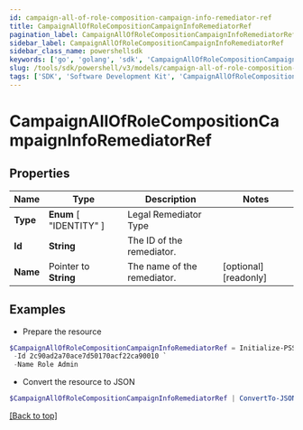 ```yaml
---
id: campaign-all-of-role-composition-campaign-info-remediator-ref
title: CampaignAllOfRoleCompositionCampaignInfoRemediatorRef
pagination_label: CampaignAllOfRoleCompositionCampaignInfoRemediatorRef
sidebar_label: CampaignAllOfRoleCompositionCampaignInfoRemediatorRef
sidebar_class_name: powershellsdk
keywords: ['go', 'golang', 'sdk', 'CampaignAllOfRoleCompositionCampaignInfoRemediatorRef'] 
slug: /tools/sdk/powershell/v3/models/campaign-all-of-role-composition-campaign-info-remediator-ref
tags: ['SDK', 'Software Development Kit', 'CampaignAllOfRoleCompositionCampaignInfoRemediatorRef']
---
```



# CampaignAllOfRoleCompositionCampaignInfoRemediatorRef

## Properties

Name | Type | Description | Notes
------------ | ------------- | ------------- | -------------
**Type** |   **Enum** [  "IDENTITY" ] | Legal Remediator Type | 
**Id** |  **String** | The ID of the remediator. | 
**Name** |  Pointer to **String** | The name of the remediator. | [optional] [readonly] 

## Examples

- Prepare the resource
```powershell
$CampaignAllOfRoleCompositionCampaignInfoRemediatorRef = Initialize-PSSailpointCampaignAllOfRoleCompositionCampaignInfoRemediatorRef  -Type IDENTITY `
 -Id 2c90ad2a70ace7d50170acf22ca90010 `
 -Name Role Admin
```

- Convert the resource to JSON
```powershell
$CampaignAllOfRoleCompositionCampaignInfoRemediatorRef | ConvertTo-JSON
```


[[Back to top]](#) 


